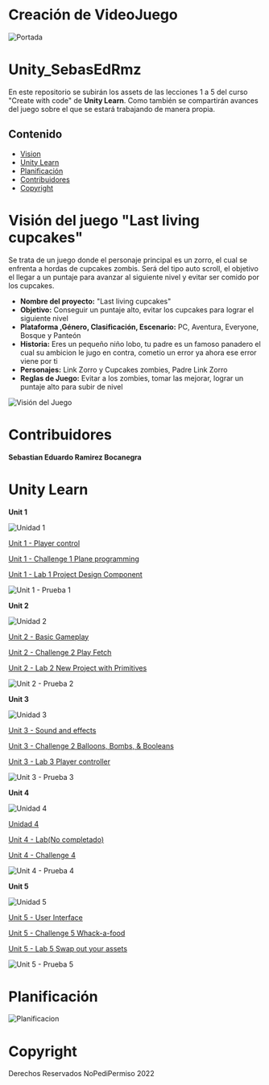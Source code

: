 Creación de VideoJuego
=======================

![Portada](https://github.com/Sebas-B/sample_project/blob/main/unityImg/Dise%C3%B1o%20sin%20t%C3%ADtulo.png)


# Unity_SebasEdRmz

En este repositorio se subirán los assets de las lecciones 1 a 5 del curso "Create with code" de **Unity Learn**. 
Como también se compartirán avances del juego sobre el que se estará trabajando de manera propia.

Contenido
---------

-   [Vision](#Visión-del-juego-"Last-living-cupcakes")
-   [Unity Learn](#Unity-Learn)
-   [Planificación](#planificación)
-   [Contribuidores](#Contribuidores)
-   [Copyright](#copyright)

# Visión del juego "Last living cupcakes"

Se trata de un juego donde el personaje principal es un zorro, el cual se enfrenta a hordas de cupcakes zombis. 
Será del tipo auto scroll, el objetivo el llegar a un puntaje para avanzar al siguiente nivel y evitar ser comido por los cupcakes.

- **Nombre del proyecto:** "Last living cupcakes"
- **Objetivo:** Conseguir un puntaje alto, evitar los cupcakes para lograr el siguiente nivel 
- **Plataforma ,Género, Clasificación, Escenario:** PC, Aventura, Everyone, Bosque y Panteón
- **Historia:** Eres un pequeño niño lobo, tu padre es un famoso panadero el cual su ambicion le jugo en contra, cometio un error ya ahora ese error viene por ti 
- **Personajes:**  Link Zorro y Cupcakes zombies, Padre Link Zorro
- **Reglas de Juego:** Evitar a los zombies, tomar las mejorar, lograr un puntaje alto para subir de nivel

![Visión del Juego](https://github.com/Sebas-B/sample_project/blob/main/unityImg/taller%20de%20chocolate.jpg "Prototype")

# Contribuidores

**Sebastian Eduardo Ramirez Bocanegra**

# Unity Learn

**Unit 1**

![Unidad 1](https://connect-prd-cdn.unity.com/20190515/learn/images/4d417a32-aba0-47e5-a57b-c56ea9548013_P1_1080pBanner.png.200x0x1.webp "Unidad 1")

[Unit 1 - Player control](https://github.com/Sebas-B/Unity_SebasEdRmz/tree/main/unity1_unidad1/Leccion1)

[Unit 1 - Challenge 1 Plane programming](https://github.com/Sebas-B/Unity_SebasEdRmz/tree/main/unity1_unidad1/Reto1)

[Unit 1 - Lab 1 Project Design Component](https://github.com/Sebas-B/Unity_SebasEdRmz/blob/main/unity1_unidad1/Lab1ProjectDesignDocument/Project%20Design%20Doc.pdf)

![Unit 1 - Prueba 1](https://github.com/Sebas-B/sample_project/blob/main/unityImg/quiz1.jpg)

**Unit 2**

![Unidad 2](https://connect-prd-cdn.unity.com/20190516/learn/images/bf8d3473-c257-4b77-baec-74c0e35d554a_p21080pBanner.png.200x0x1.webp "Unidad 2")

[Unit 2 - Basic Gameplay](https://github.com/Sebas-B/Unity_SebasEdRmz/tree/main/unity2_unidad1/Leccion2)

[Unit 2 - Challenge 2 Play Fetch](https://github.com/Sebas-B/Unity_SebasEdRmz/tree/main/unity2_unidad1/Reto2)

[Unit 2 - Lab 2 New Project with Primitives](https://github.com/Sebas-B/Unity_SebasEdRmz/tree/main/unity2_unidad1/Lab2NewProjectwithPrimitives)

![Unit 2 - Prueba 2](https://github.com/Sebas-B/sample_project/blob/main/unityImg/quiz2.jpg)

**Unit 3**

![Unidad 3](https://connect-prd-cdn.unity.com/20190606/learn/images/998f1459-9767-49af-a033-b1e52a38bc66_P31080pBanner__1_.png.200x0x1.webp "Unidad 3")

[Unit 3 - Sound and effects](https://github.com/Sebas-B/Unity_SebasEdRmz/tree/main/unity3_unidad2/Leccion3)

[Unit 3 - Challenge 2 Balloons, Bombs, & Booleans](https://github.com/Sebas-B/Unity_SebasEdRmz/tree/main/unity3_unidad2/Reto3)

[Unit 3 - Lab 3 Player controller](https://github.com/Sebas-B/Unity_SebasEdRmz/tree/main/unity3_unidad2/Lab3)

![Unit 3 - Prueba 3](https://github.com/Sebas-B/sample_project/blob/main/unityImg/quiz3.jpg)


**Unit 4**

![Unidad 4](https://connect-prd-cdn.unity.com/20190606/learn/images/3c9ad8f0-9f2c-4265-806e-1baaed1fa8a3_p41080pBanner__1_.png.200x0x1.webp "Unidad 4")

[Unidad 4](https://github.com/Sebas-B/Unity_SebasEdRmz/tree/main/Unity4_unidad2/Leccion4)

[Unit 4 - Lab(No completado)]()

[Unit 4 - Challenge 4](https://github.com/Sebas-B/Unity_SebasEdRmz/tree/main/Unity4_unidad2/Challenge4)

![Unit 4 - Prueba 4](https://github.com/Sebas-B/sample_project/blob/main/unityImg/quiz4.PNG)



**Unit 5**

![Unidad 5](https://connect-prd-cdn.unity.com/20190606/learn/images/08de1b60-efa5-4f1d-8e33-50979f62e589_p51080pBanner__1_.png.200x0x1.webp "Unidad 5")

[Unit 5 - User Interface](https://github.com/Sebas-B/Unity_SebasEdRmz/tree/main/unity5_unidad2/Leccion5)

[Unit 5 - Challenge 5 Whack-a-food](https://github.com/Sebas-B/Unity_SebasEdRmz/tree/main/unity5_unidad2/Reto5)

[Unit 5 - Lab 5 Swap out your assets](https://github.com/Sebas-B/Unity_SebasEdRmz/tree/main/unity5_unidad2/Lab5)

![Unit 5 - Prueba 5](https://github.com/Sebas-B/sample_project/blob/main/unityImg/quiz5.jpg)

# Planificación

![Planificacion](https://github.com/Sebas-B/sample_project/blob/main/unityImg/Captura.PNG)

# Copyright

Derechos Reservados NoPediPermiso 2022

